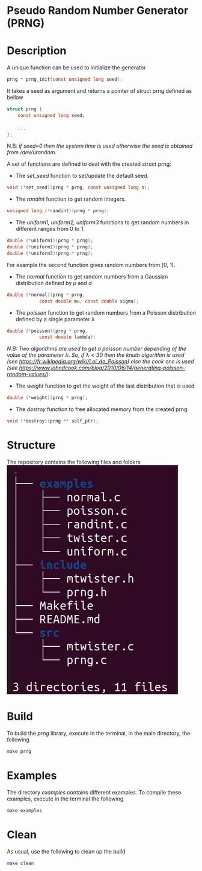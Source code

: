 # Pseudo Random Number Generator (PRNG)

# Description
A unique function can be used to initialize the generator

```c
prng * prng_init(const unsigned long seed);
```

It takes a seed as argument and returns a pointer of struct prng defined as bellow

```c
struct prng {
    const unsigned long seed;
    
    ...    
};
```
N.B: _if seed=0 then the system time is used otherwise the seed is obtained from /dev/urandom_.

A set of functions are defined to deal with the created struct prng:
- The _set_seed_ function to set/update the default seed.

```c
void (*set_seed)(prng * prng, const unsigned long s);
```

- The _randint_ function to get random integers.

```c
unsigned long (*randint)(prng * prng);
```

- The _uniform1, uniform2, uniform3_ functions to get random numbers in different ranges from 0 to 1.

```c
double (*uniform1)(prng * prng);
double (*uniform2)(prng * prng);
double (*uniform3)(prng * prng);
```

For example the second function gives random numbers from [0, 1).

- The _normal_ function to get random numbers from a Gaussian distribution defined by $\mu$ and $\sigma$

```c
double (*normal)(prng * prng,
            const double mu, const double sigma);
```

- The _poisson_ function to get random numbers from a Poisson distribution defined by a single parameter $\lambda$

```c
double (*poisson)(prng * prng,
            const double lambda);
```

_N.B: Two algorithms are used to get a poisson number depending of the value of the parameter $\lambda$. So, if $\lambda \lt 30$ then the knuth algorithm is used (see https://fr.wikipedia.org/wiki/Loi_de_Poisson) else the cook one is used (see https://www.johndcook.com/blog/2010/06/14/generating-poisson-random-values/)._

- The _weight_ function to get the weight of the last distribution that is used

```c
double (*weight)(prng * prng);
```

- The _destroy_ function to free allocated memory from the created prng.

```c
void (*destroy)(prng ** self_ptr);
```

# Structure
The repository contains the following files and folders
![This is an alt text.](img/structure.png "This is a sample image.")

# Build
To build the _prng_ library, execute in the terminal, in the main directory, the following

```bash
make prng
```

# Examples
The directory _examples_ contains different examples. To compile these examples, execute in the terminal the following

```bash
make examples
```

# Clean
As usual, use the following to clean up the build

```bash
make clean
```
